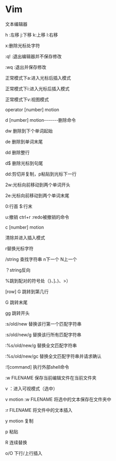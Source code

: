 # Vim

文本编辑器

h :左移  j:下移  k:上移  l:右移

x:删除光标处字符

:q!  :退出编辑器并不保存修改

:wq :退出并保存修改

正常模式下a:进入光标后插入模式

正常模式下i:进入光标后插入模式

正常模式下v:视图模式



operator [number] motion



d [number]  motion-------删除命令

dw 删除到下个单词起始

de 删除到单词末尾

dd 删除整行

d$ 删除光标到句尾

dd:剪切并复制，p粘贴到光标下一行

2w:光标向前移动到两个单词开头

2e:光标向前移动到两个单词末尾

0:行首  $:行末

u:撤销  ctrl+r :redo被撤销的命令



c [number] motion

清除并进入插入模式



r替换光标字符



/string 查找字符串 n下一个 N上一个

？string反向

%跳到配对的符号处（}、]、)、>）



[row] G 跳转到第几行

G 跳转末尾

gg 跳转开头



:s/old/new            替换该行第一个匹配字符串

:s/old/new/g		替换该行所有匹配字符串	

:%s/old/new/g		替换全文匹配字符串

:%s/old/new/gc  	替换全文匹配字符串并请求确认



:![command]			执行外部shell命令

:w FILENAME 			保存当前编辑文件在当前文件夹

v ：进入可视模式（选中）

v motion :w FILENAME		将选中的文本保存在文件夹中

 :r FILENAME			将文件中的文本插入





y motion   			复制

p							粘贴

R                            连续替换

o/O                            下行/上行插入